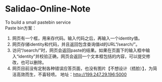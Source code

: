 # Salidao-Online-Note
To build a small pastebin service <br>
Paste bin方案：
1.	网页有一个框，用来存代码。输入代码之后，再输入一个identity值。
2.	网页存储identity和代码，并且返回包含查询值id的URL“/search/<id>”。
3.	访问“/search/<id>”时，网页会返回paste的结果。如果在页面下的输入框中输入“identity”并校验正确，网页会返回一个文本框包括的内容，可以提交修改，也可以删除。
4.  网页目前没有定制各种错误应答页面，也没有图片【不想设计（捂脸）】，为简洁高效而生，不喜轻喷。
  地址：http://199.247.29.196:5000

